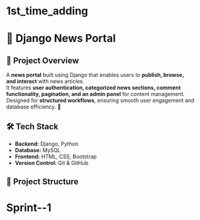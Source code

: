 # 1st_time_adding
# 📰 Django News Portal

## 📌 Project Overview  
A **news portal** built using Django that enables users to **publish, browse, and interact** with news articles.  
It features **user authentication, categorized news sections, comment functionality, pagination, and an admin panel** for content management.  
Designed for **structured workflows**, ensuring smooth user engagement and database efficiency. 🚀  

## 🛠️ Tech Stack  
- **Backend:** Django, Python  
- **Database:** MySQL  
- **Frontend:** HTML, CSS, Bootstrap  
- **Version Control:** Git & GitHub  

## 📂 Project Structure  
# Sprint--1
